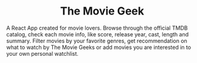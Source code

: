 <h1 align="center">The Movie Geek</h1>
A React App created for movie lovers. Browse through the official TMDB catalog, check each movie info, like score, release year, cast, length and summary. Filter movies by your favorite genres, get recommendation on what to watch by The Movie Geeks or add movies you are interested in to your own personal watchlist.